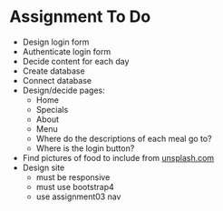 # Assignment To Do
- Design login form
- Authenticate login form
- Decide content for each day
- Create database 
- Connect database
- Design/decide pages:
  - Home
  - Specials
  - About
  - Menu
  - Where do the descriptions of each meal go to?
  - Where is the login button?
- Find pictures of food to include from [unsplash.com](https://www.unsplash.com)
- Design site
  - must be responsive
  - must use bootstrap4
  - use assignment03 nav
